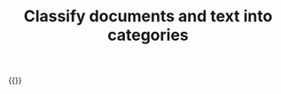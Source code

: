 ﻿---
title: "Classify documents and text into categories"
second_title: " online"
articleTitle: "Classify documents and text into categories"
linktitle: "Classify documents and text into categories"
type: docs
url: /classification/
description: "Classify documents and text into categories programmatically via Cloud API."
weight: 20
---

{{<list-children-pages>}}
